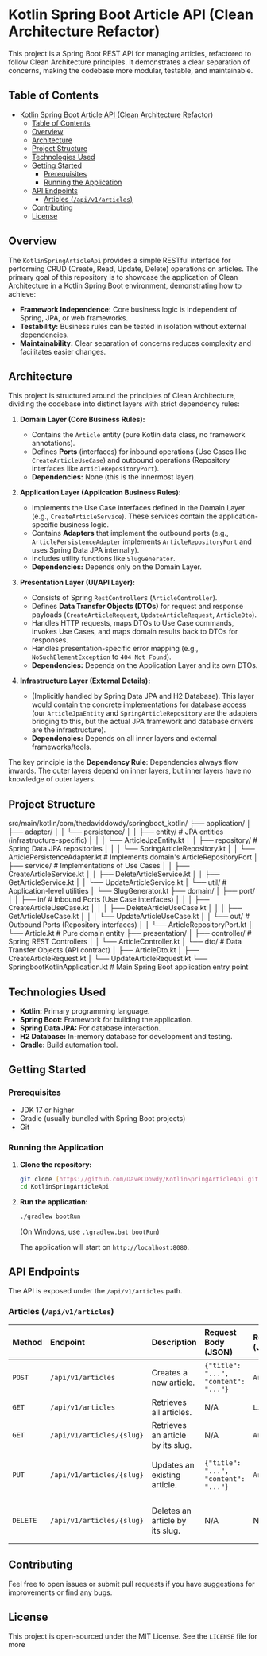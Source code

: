 # Kotlin Spring Boot Article API (Clean Architecture Refactor)

This project is a Spring Boot REST API for managing articles, refactored to follow Clean Architecture principles. It demonstrates a clear separation of concerns, making the codebase more modular, testable, and maintainable.

## Table of Contents

- [Kotlin Spring Boot Article API (Clean Architecture Refactor)](#kotlin-spring-boot-article-api-clean-architecture-refactor)
  - [Table of Contents](#table-of-contents)
  - [Overview](#overview)
  - [Architecture](#architecture)
  - [Project Structure](#project-structure)
  - [Technologies Used](#technologies-used)
  - [Getting Started](#getting-started)
    - [Prerequisites](#prerequisites)
    - [Running the Application](#running-the-application)
  - [API Endpoints](#api-endpoints)
    - [Articles (`/api/v1/articles`)](#articles-apiv1articles)
  - [Contributing](#contributing)
  - [License](#license)

## Overview

The `KotlinSpringArticleApi` provides a simple RESTful interface for performing CRUD (Create, Read, Update, Delete) operations on articles. The primary goal of this repository is to showcase the application of Clean Architecture in a Kotlin Spring Boot environment, demonstrating how to achieve:

* **Framework Independence:** Core business logic is independent of Spring, JPA, or web frameworks.
* **Testability:** Business rules can be tested in isolation without external dependencies.
* **Maintainability:** Clear separation of concerns reduces complexity and facilitates easier changes.

## Architecture

This project is structured around the principles of Clean Architecture, dividing the codebase into distinct layers with strict dependency rules:

1.  **Domain Layer (Core Business Rules):**
    * Contains the `Article` entity (pure Kotlin data class, no framework annotations).
    * Defines **Ports** (interfaces) for inbound operations (Use Cases like `CreateArticleUseCase`) and outbound operations (Repository interfaces like `ArticleRepositoryPort`).
    * **Dependencies:** None (this is the innermost layer).

2.  **Application Layer (Application Business Rules):**
    * Implements the Use Case interfaces defined in the Domain Layer (e.g., `CreateArticleService`). These services contain the application-specific business logic.
    * Contains **Adapters** that implement the outbound ports (e.g., `ArticlePersistenceAdapter` implements `ArticleRepositoryPort` and uses Spring Data JPA internally).
    * Includes utility functions like `SlugGenerator`.
    * **Dependencies:** Depends only on the Domain Layer.

3.  **Presentation Layer (UI/API Layer):**
    * Consists of Spring `RestController`s (`ArticleController`).
    * Defines **Data Transfer Objects (DTOs)** for request and response payloads (`CreateArticleRequest`, `UpdateArticleRequest`, `ArticleDto`).
    * Handles HTTP requests, maps DTOs to Use Case commands, invokes Use Cases, and maps domain results back to DTOs for responses.
    * Handles presentation-specific error mapping (e.g., `NoSuchElementException` to `404 Not Found`).
    * **Dependencies:** Depends on the Application Layer and its own DTOs.

4.  **Infrastructure Layer (External Details):**
    * (Implicitly handled by Spring Data JPA and H2 Database). This layer would contain the concrete implementations for database access (our `ArticleJpaEntity` and `SpringArticleRepository` are the adapters bridging to this, but the actual JPA framework and database drivers are the infrastructure).
    * **Dependencies:** Depends on all inner layers and external frameworks/tools.

The key principle is the **Dependency Rule**: Dependencies always flow inwards. The outer layers depend on inner layers, but inner layers have no knowledge of outer layers.

## Project Structure

src/main/kotlin/com/thedaviddowdy/springboot_kotlin/
├── application/
│   ├── adapter/
│   │   └── persistence/
│   │       ├── entity/                 # JPA entities (infrastructure-specific)
│   │       │   └── ArticleJpaEntity.kt
│   │       ├── repository/             # Spring Data JPA repositories
│   │       │   └── SpringArticleRepository.kt
│   │       └── ArticlePersistenceAdapter.kt # Implements domain's ArticleRepositoryPort
│   ├── service/                      # Implementations of Use Cases
│   │   ├── CreateArticleService.kt
│   │   ├── DeleteArticleService.kt
│   │   ├── GetArticleService.kt
│   │   └── UpdateArticleService.kt
│   └── util/                         # Application-level utilities
│       └── SlugGenerator.kt
├── domain/
│   ├── port/
│   │   ├── in/                       # Inbound Ports (Use Case interfaces)
│   │   │   ├── CreateArticleUseCase.kt
│   │   │   ├── DeleteArticleUseCase.kt
│   │   │   ├── GetArticleUseCase.kt
│   │   │   └── UpdateArticleUseCase.kt
│   │   └── out/                      # Outbound Ports (Repository interfaces)
│   │       └── ArticleRepositoryPort.kt
│   └── Article.kt                    # Pure domain entity
├── presentation/
│   ├── controller/                   # Spring REST Controllers
│   │   └── ArticleController.kt
│   └── dto/                          # Data Transfer Objects (API contract)
│       ├── ArticleDto.kt
│       ├── CreateArticleRequest.kt
│       └── UpdateArticleRequest.kt
└── SpringbootKotlinApplication.kt    # Main Spring Boot application entry point


## Technologies Used

* **Kotlin:** Primary programming language.
* **Spring Boot:** Framework for building the application.
* **Spring Data JPA:** For database interaction.
* **H2 Database:** In-memory database for development and testing.
* **Gradle:** Build automation tool.

## Getting Started

### Prerequisites

* JDK 17 or higher
* Gradle (usually bundled with Spring Boot projects)
* Git

### Running the Application

1.  **Clone the repository:**
    ```bash
    git clone [https://github.com/DaveCDowdy/KotlinSpringArticleApi.git](https://github.com/DaveCDowdy/KotlinSpringArticleApi.git)
    cd KotlinSpringArticleApi
    ```
2.  **Run the application:**
    ```bash
    ./gradlew bootRun
    ```
    (On Windows, use `.\gradlew.bat bootRun`)

    The application will start on `http://localhost:8080`.

## API Endpoints

The API is exposed under the `/api/v1/articles` path.

### Articles (`/api/v1/articles`)

| Method | Endpoint | Description | Request Body (JSON) | Response Body (JSON) | HTTP Status |
| :----- | :------- | :---------- | :------------------ | :------------------- | :---------- |
| `POST` | `/api/v1/articles` | Creates a new article. | `{"title": "...", "content": "..."}` | `ArticleDto` | `201 Created` / `409 Conflict` |
| `GET` | `/api/v1/articles` | Retrieves all articles. | N/A | `List<ArticleDto>` | `200 OK` |
| `GET` | `/api/v1/articles/{slug}` | Retrieves an article by its slug. | N/A | `ArticleDto` | `200 OK` / `404 Not Found` |
| `PUT` | `/api/v1/articles/{slug}` | Updates an existing article. | `{"title": "...", "content": "..."}` | `ArticleDto` | `200 OK` / `404 Not Found` / `409 Conflict` |
| `DELETE` | `/api/v1/articles/{slug}` | Deletes an article by its slug. | N/A | N/A | `204 No Content` / `404 Not Found` |

## Contributing

Feel free to open issues or submit pull requests if you have suggestions for improvements or find any bugs.

## License

This project is open-sourced under the MIT License. See the `LICENSE` file for more 
